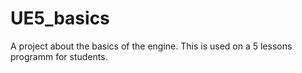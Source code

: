 # UE5_basics
A project about the basics of the engine. This is used on a 5 lessons programm for students.
